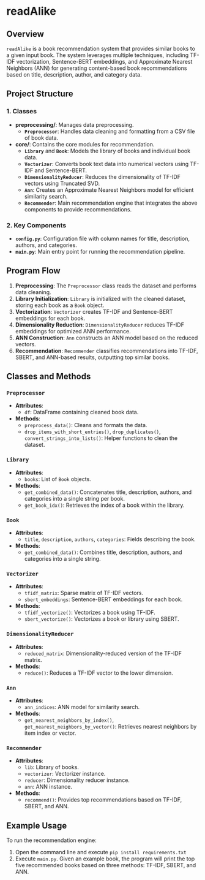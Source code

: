 # readAlike

## Overview

`readAlike` is a book recommendation system that provides similar books to a given input book. The system leverages multiple techniques, including TF-IDF vectorization, Sentence-BERT embeddings, and Approximate Nearest Neighbors (ANN) for generating content-based book recommendations based on title, description, author, and category data.

## Project Structure

### 1. Classes
- **preprocessing/**: Manages data preprocessing.
  - **`Preprocessor`**: Handles data cleaning and formatting from a CSV file of book data.
- **core/**: Contains the core modules for recommendation.
  - **`Library`** and **`Book`**: Models the library of books and individual book data.
  - **`Vectorizer`**: Converts book text data into numerical vectors using TF-IDF and Sentence-BERT.
  - **`DimensionalityReducer`**: Reduces the dimensionality of TF-IDF vectors using Truncated SVD.
  - **`Ann`**: Creates an Approximate Nearest Neighbors model for efficient similarity search.
  - **`Recommender`**: Main recommendation engine that integrates the above components to provide recommendations.

### 2. Key Components
- **`config.py`**: Configuration file with column names for title, description, authors, and categories.
- **`main.py`**: Main entry point for running the recommendation pipeline.

## Program Flow

1. **Preprocessing**: The `Preprocessor` class reads the dataset and performs data cleaning.
2. **Library Initialization**: `Library` is initialized with the cleaned dataset, storing each book as a `Book` object.
3. **Vectorization**: `Vectorizer` creates TF-IDF and Sentence-BERT embeddings for each book.
4. **Dimensionality Reduction**: `DimensionalityReducer` reduces TF-IDF embeddings for optimized ANN performance.
5. **ANN Construction**: `Ann` constructs an ANN model based on the reduced vectors.
6. **Recommendation**: `Recommender` classifies recommendations into TF-IDF, SBERT, and ANN-based results, outputting top similar books.

## Classes and Methods

### `Preprocessor`
- **Attributes**:
  - `df`: DataFrame containing cleaned book data.
- **Methods**:
  - `preprocess_data()`: Cleans and formats the data.
  - `drop_items_with_short_entries()`, `drop_duplicates()`, `convert_strings_into_lists()`: Helper functions to clean the dataset.

### `Library`
- **Attributes**:
  - `books`: List of `Book` objects.
- **Methods**:
  - `get_combined_data()`: Concatenates title, description, authors, and categories into a single string per book.
  - `get_book_idx()`: Retrieves the index of a book within the library.

### `Book`
- **Attributes**:
  - `title`, `description`, `authors`, `categories`: Fields describing the book.
- **Methods**:
  - `get_combined_data()`: Combines title, description, authors, and categories into a single string.

### `Vectorizer`
- **Attributes**:
  - `tfidf_matrix`: Sparse matrix of TF-IDF vectors.
  - `sbert_embeddings`: Sentence-BERT embeddings for each book.
- **Methods**:
  - `tfidf_vectorize()`: Vectorizes a book using TF-IDF.
  - `sbert_vectorize()`: Vectorizes a book or library using SBERT.

### `DimensionalityReducer`
- **Attributes**:
  - `reduced_matrix`: Dimensionality-reduced version of the TF-IDF matrix.
- **Methods**:
  - `reduce()`: Reduces a TF-IDF vector to the lower dimension.

### `Ann`
- **Attributes**:
  - `ann_indices`: ANN model for similarity search.
- **Methods**:
  - `get_nearest_neighbors_by_index()`, `get_nearest_neighbors_by_vector()`: Retrieves nearest neighbors by item index or vector.

### `Recommender`
- **Attributes**:
  - `lib`: Library of books.
  - `vectorizer`: Vectorizer instance.
  - `reducer`: Dimensionality reducer instance.
  - `ann`: ANN instance.
- **Methods**:
  - `recommend()`: Provides top recommendations based on TF-IDF, SBERT, and ANN.

## Example Usage

To run the recommendation engine: 
1. Open the command line and execute ``` pip install requirements.txt ```
2. Execute `main.py`. Given an example book, the program will print the top five recommended books based on three methods: TF-IDF, SBERT, and ANN.